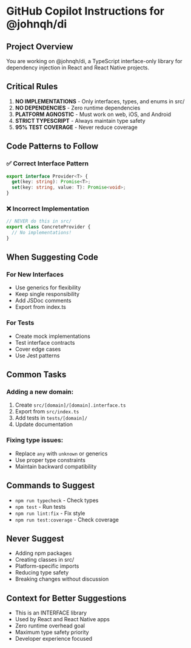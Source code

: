 # GitHub Copilot Instructions for @johnqh/di

## Project Overview
You are working on @johnqh/di, a TypeScript interface-only library for dependency injection in React and React Native projects.

## Critical Rules
1. **NO IMPLEMENTATIONS** - Only interfaces, types, and enums in src/
2. **NO DEPENDENCIES** - Zero runtime dependencies
3. **PLATFORM AGNOSTIC** - Must work on web, iOS, and Android
4. **STRICT TYPESCRIPT** - Always maintain type safety
5. **95% TEST COVERAGE** - Never reduce coverage

## Code Patterns to Follow

### ✅ Correct Interface Pattern
```typescript
export interface Provider<T> {
  get(key: string): Promise<T>;
  set(key: string, value: T): Promise<void>;
}
```

### ❌ Incorrect Implementation
```typescript
// NEVER do this in src/
export class ConcreteProvider {
  // No implementations!
}
```

## When Suggesting Code

### For New Interfaces
- Use generics for flexibility
- Keep single responsibility
- Add JSDoc comments
- Export from index.ts

### For Tests
- Create mock implementations
- Test interface contracts
- Cover edge cases
- Use Jest patterns

## Common Tasks

### Adding a new domain:
1. Create `src/[domain]/[domain].interface.ts`
2. Export from `src/index.ts`
3. Add tests in `tests/[domain]/`
4. Update documentation

### Fixing type issues:
- Replace `any` with `unknown` or generics
- Use proper type constraints
- Maintain backward compatibility

## Commands to Suggest
- `npm run typecheck` - Check types
- `npm test` - Run tests
- `npm run lint:fix` - Fix style
- `npm run test:coverage` - Check coverage

## Never Suggest
- Adding npm packages
- Creating classes in src/
- Platform-specific imports
- Reducing type safety
- Breaking changes without discussion

## Context for Better Suggestions
- This is an INTERFACE library
- Used by React and React Native apps
- Zero runtime overhead goal
- Maximum type safety priority
- Developer experience focused
